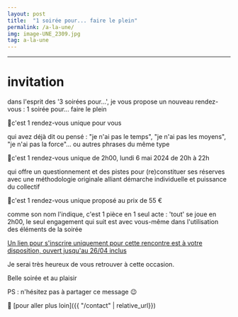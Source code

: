 ```yaml
---
layout: post
title:  "1 soirée pour... faire le plein"
permalink: /a-la-une/
img: image-UNE_2309.jpg
tag: a-la-une
---
```

****

# invitation

dans l'esprit des '3 soirées pour...', je vous propose un nouveau rendez-vous : 1 soirée pour... faire le plein 

 
🔸️c'est 1 rendez-vous unique pour vous
 
qui avez déjà dit ou pensé : "je n'ai pas le temps", "je n'ai pas les moyens", "je n'ai pas la force"... ou autres phrases du même type
 
🔸️c'est 1 rendez-vous unique de 2h00, lundi 6 mai 2024 de 20h à 22h
 
qui offre un questionnement et des pistes pour (re)constituer ses réserves
avec une méthodologie originale
alliant démarche individuelle et puissance du collectif
 
🔸️c'est 1 rendez-vous unique proposé au prix de 55 €
 
comme son nom l'indique, c'est 1 pièce en 1 seul acte : 'tout' se joue en 2h00, le seul engagement qui suit est avec vous-même dans l'utilisation des éléments de la soirée
 
[Un lien pour s'inscrire uniquement pour cette rencontre est à votre disposition, ouvert jusqu'au 26/04 inclus](https://framaforms.org/1-soiree-pour-faire-le-plein-frinscription-2024-1711127738)

Je serai très heureux de vous retrouver à cette occasion.

Belle soirée et au plaisir  

PS : n'hésitez pas à partager ce message 😉️

👣 [pour aller plus loin]({{ "/contact"  | relative_url}})
